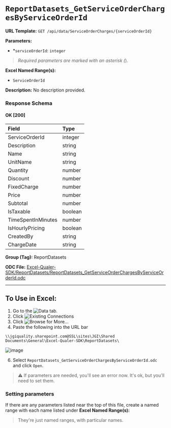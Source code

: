# `ReportDatasets_GetServiceOrderChargesByServiceOrderId`

**URL Template:**
`GET /api/data/ServiceOrderCharges/{serviceOrderId}`

**Parameters:**
- *`serviceOrderId`: `integer`


> *Required parameters are marked with an asterisk (*).

**Excel Named Range(s):**
- `ServiceOrderId`


**Description:**
No description provided.

### Response Schema

#### OK [200]

| Field              | Type    |
|:-------------------|:--------|
| ServiceOrderId     | integer |
| Description        | string  |
| Name               | string  |
| UnitName           | string  |
| Quantity           | number  |
| Discount           | number  |
| FixedCharge        | number  |
| Price              | number  |
| Subtotal           | number  |
| IsTaxable          | boolean |
| TimeSpentInMinutes | number  |
| IsHourlyPricing    | boolean |
| CreatedBy          | string  |
| ChargeDate         | string  |

**Group (Tag):**
ReportDatasets

**ODC File:**
[Excel-Qualer-SDK/ReportDatasets/ReportDatasets_GetServiceOrderChargesByServiceOrderId.odc](https://github.com/Johnson-Gage-Inspection-Inc/qualer-sdk-odc/blob/main/Excel-Qualer-SDK/ReportDatasets/ReportDatasets_GetServiceOrderChargesByServiceOrderId.odc)

---

To Use in Excel:
---

1. Go to the ![`Data`](https://github.com/user-attachments/assets/da437a70-57b3-4c5b-bb01-4910ece19ed1)
 tab.
3. Click ![Existing Connections](https://github.com/user-attachments/assets/a2f1ed67-b2e0-4c23-ac90-68c870e60289)
4. Click ![`Browse for More...`](https://github.com/user-attachments/assets/8e698494-6865-41e7-b6fa-043aea81809a)
5. Paste the following into the URL bar
```
\\jgiquality.sharepoint.com@SSL\sites\JGI\Shared Documents\General\Excel-Qualer-SDK\ReportDatasets\
```

![image](https://github.com/user-attachments/assets/1e1a8d87-0377-446d-aaf5-d78562991db3)

6. Select `ReportDatasets_GetServiceOrderChargesByServiceOrderId.odc` and click `Open`.

> ⚠️ If parameters are needed, you'll see an error now. It's ok, but you'll need to set them.

### Setting parameters
If there are any parameters listed near the top of this file, create a named range with each name listed under **Excel Named Range(s):**
> They're just named ranges, with particular names.
